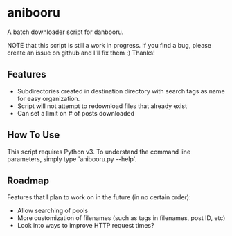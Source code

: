 anibooru
========
A batch downloader script for danbooru.

NOTE that this script is still a work in progress. If you find a bug,
please create an issue on github and I'll fix them :) Thanks!

Features
--------
- Subdirectories created in destination directory with search tags as
  name for easy organization.
- Script will not attempt to redownload files that already exist
- Can set a limit on # of posts downloaded

How To Use
----------
This script requires Python v3. To understand the command line parameters,
simply type 'anibooru.py --help'.

Roadmap
-------
Features that I plan to work on in the future (in no certain order):
- Allow searching of pools
- More customization of filenames (such as tags in filenames, post ID, etc)
- Look into ways to improve HTTP request times?
